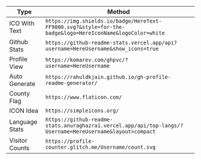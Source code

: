 <!--

For ICON With Text
    https://img.shields.io/badge/HereText-FF9800.svg?&style=for-the-badge&logo=HereIconName&logoColor=white
    
For Github Stats
    https://github-readme-stats.vercel.app/api?username=HereUsername&show_icons=true

For Profile View
    https://komarev.com/ghpvc/?username=HereUsername

For Auto Generate
    https://rahuldkjain.github.io/gh-profile-readme-generator/

For County Flag ICOn
    https://www.flaticon.com/

For ICON Idea
    https://simpleicons.org/

For Language Stats
    https://github-readme-stats.anuraghazra1.vercel.app/api/top-langs/?Username=HereUsername&layout=compact" 

For Visitor Counts
    https://profile-counter.glitch.me/Username/count.svg

-->

| Type          | Method                                                                                                       |
|---------------|--------------------------------------------------------------------------------------------------------------|
| ICO With Text | ` https://img.shields.io/badge/HereText-FF9800.svg?&style=for-the-badge&logo=HereIconName&logoColor=white  ` |
| Github Stats  | ` https://github-readme-stats.vercel.app/api?username=HereUsername&show_icons=true `                         |
| Profile View  | ` https://komarev.com/ghpvc/?username=HereUsername `                                                         |
| Auto Generate | ` https://rahuldkjain.github.io/gh-profile-readme-generator/ `                                               |
| County Flag   | ` https://www.flaticon.com/ `                                                                                |
| ICON Idea     | ` https://simpleicons.org/ `                                                                                 |
| Language Stats| ` https://github-readme-stats.anuraghazra1.vercel.app/api/top-langs/?Username=HereUsername&layout=compact `  |
| Visitor Counts| ` https://profile-counter.glitch.me/Username/count.svg `                                                     |